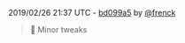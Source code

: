 2019/02/26 21:37 UTC - [bd099a5](https://github.com/hassio-addons/addon-thelounge/commit/bd099a5aad90ddc9d793cb24ace3a101f1e0658d) by [@frenck](https://github.com/frenck)
> :shirt: Minor tweaks 


